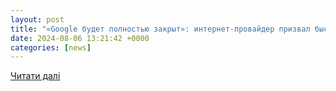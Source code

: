 ```yaml
---
layout: post
title: "«Google будет полностью закрыт»: интернет-провайдер призвал быстрее уходить с платформ"
date: 2024-08-06 13:21:42 +0000
categories: [news]
---
```


[Читати далі](https://www.iguides.ru/main/other/google_budet_polnostyu_zakryt_internet_provayder_prizval_bystree_ukhodit_s_platform/)
